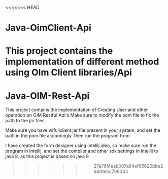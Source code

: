 <<<<<<< HEAD
# Java-OimClient-Api
This project contains the implementation of different method using OIm Client libraries/Api
=======
# Java-OIM-Rest-Api
This project contains the implementation of Creating User and other operation on OIM Restful Api's
Make sure to modify the pom file to fix the path to the jar files

Make sure you have wlfullclient.jar file present in your system, and set the path in the pom file accordingly
Then run the program from 

I have created the form designer using intellij idea, so make sure run the program in intellij, and set the compiler and other sdk settings in intellij to java 8, as this project is based on java 8
>>>>>>> 27a76f4eab007a84ef65620bbe268d1e0c706344
